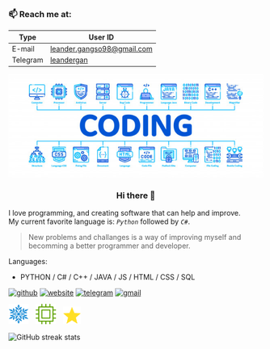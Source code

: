 ### 📫 Reach me at:

|Type | User ID|
|---|---|
|E-mail | leander.gangso98@gmail.com|
|Telegram | [leandergan](https://web.telegram.org/#/im?p=@LeanderGan)|
  




[![leander gangso header](https://raw.githubusercontent.com/leandergangso/leandergangso/main/icons/banner.png "Personal page")](https://leandergangso.no)

<h3 align=center>Hi there 👋</h3>

I love programming, and creating software that can help and improve.  
My current favorite language is: *`Python`* followed by *`C#`*.

> New problems and challanges is a way of improving myself and becomming a better programmer and developer.

Languages:
- PYTHON / C# / C++ / JAVA / JS / HTML / CSS / SQL

[<img src='https://cdn.jsdelivr.net/npm/simple-icons@3.0.1/icons/github.svg' alt='github' height='40'>](https://github.com/leandergangso)  [<img src='https://cdn.jsdelivr.net/npm/simple-icons@3.0.1/icons/icloud.svg' alt='website' height='40'>](leandergangso.no)  [<img src='https://cdn.jsdelivr.net/npm/simple-icons@3.0.1/icons/telegram.svg' alt='telegram' height='40'>](https://web.telegram.org/#/im?p=@LeanderGan)  [<img src='https://cdn.jsdelivr.net/npm/simple-icons@3.0.1/icons/gmail.svg' alt='gmail' height='40'>](leander.gangso@gmail.com)  

<a href='https://archiveprogram.github.com/'><img src='https://raw.githubusercontent.com/acervenky/animated-github-badges/master/assets/acbadge.gif' width='40' height='40'></a> <a href='https://docs.github.com/en/developers'><img src='https://raw.githubusercontent.com/acervenky/animated-github-badges/master/assets/devbadge.gif' width='40' height='40'></a> <a href='https://stars.github.com/'><img src='https://raw.githubusercontent.com/acervenky/animated-github-badges/master/assets/starbadge.gif' width='35' height='35'></a> 

![GitHub streak stats](https://github-readme-streak-stats.herokuapp.com/?user=leandergangso)  

